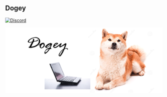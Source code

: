 ## Dogey  
[![Discord](https://discordapp.com/api/guilds/158057120493862912/widget.png)](https://discord.gg/B4BwQ8r)  

<p align="center">
  <img src="dogey_banner_example.png">
</p>